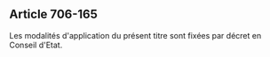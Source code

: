 Article 706-165
----
Les modalités d'application du présent titre sont fixées par décret en Conseil
d'Etat.
